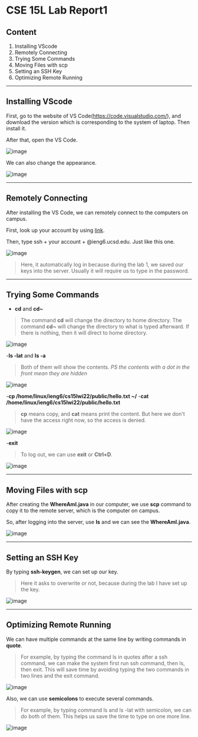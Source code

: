 # CSE 15L Lab Report1
## Content
1. Installing VScode
2. Remotely Connecting
3. Trying Some Commands
4. Moving Files with scp
5. Setting an SSH Key
6. Optimizing Remote Running

---

## **Installing VScode**

First, go to the website of VS Code(https://code.visualstudio.com/), and download the version which is corresponding to the system of laptop. Then install it.

After that, open the VS Code.


![image](image1/Picture1.png)


We can also change the appearance.

![image](image1/Picture2.png)


---

## **Remotely Connecting**

After installing the VS Code, we can remotely connect to the computers on campus.

First, look up your account by using [link](https://sdacs.ucsd.edu/~icc/index.php).

Then, type ssh + your account + @ieng6.ucsd.edu. Just like this one.

![image](image1/Picture3.png)

>Here, it automatically log in because during the lab 1, we saved our keys into the server. Usually it will require us to type in the password.


---

## **Trying Some Commands**

- **cd** and **cd~**
>The command **cd** will change the directory to home directory. The command **cd~** will change the directory to what is typed afterward. If there is nothing, then it will direct to home directory.

![image](image1/Picture4.png)

-**ls -lat** and **ls -a**
>Both of them will show the contents. *PS the contents with a dot in the front mean they are hidden*

![image](image1/Picture5.png)

-**cp /home/linux/ieng6/cs15lwi22/public/hello.txt ~/**
-**cat /home/linux/ieng6/cs15lwi22/public/hello.txt**
>**cp** means copy, and **cat** means print the content. But here we don't have the access right now, so the access is denied.

![image](image1/Picture6.png)

-**exit**
>To log out, we can use **exit** or **Ctrl+D**.

![image](image1/Picture7.png)

---

## **Moving Files with scp**

After creating the **WhereAmI.java** in our computer, we use **scp** command to copy it to the remote server, which is the computer on campus.

So, after logging into the server, use **ls** and we can see the **WhereAmI.java**.

![image](image1/Picture8.png)

---

## **Setting an SSH Key**

By typing **ssh-keygen**, we can set up our key.

>Here it asks to overwrite or not, because during the lab I have set up the key.

![image](image1/Picture9.png)

---

## **Optimizing Remote Running**

We can have multiple commands at the same line by writing commands in **quote**.

>For example, by typing the command ls in quotes after a ssh command, we can make the system first run ssh command, then ls, then exit. This will save time by avoiding typing the two commands in two lines and the exit command.

![image](image1/Picture10.png)

Also, we can use **semicolons** to execute several commands.

>For example, by typing command ls and ls -lat with semicolon, we can do both of them. This helps us save the time to type on one more line.

![image](image1/Picture11.png)